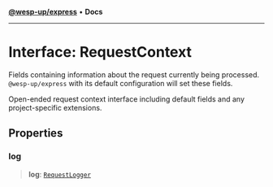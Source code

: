 [**@wesp-up/express**](../README.md) • **Docs**

***

# Interface: RequestContext

Fields containing information about the request currently being processed.
`@wesp-up/express` with its default configuration will set these fields.

Open-ended request context interface including default fields and any
project-specific extensions.

## Properties

### log

> **log**: [`RequestLogger`](../classes/RequestLogger.md)
